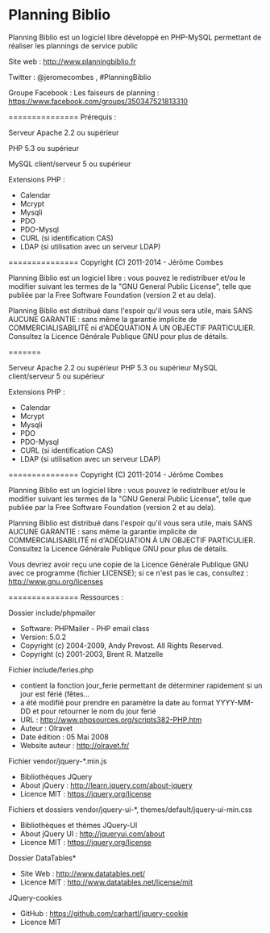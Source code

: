 Planning Biblio
===============

Planning Biblio est un logiciel libre développé en PHP-MySQL permettant de réaliser les plannings de service public


Site web : http://www.planningbiblio.fr

Twitter : @jeromecombes , #PlanningBiblio

Groupe Facebook : Les faiseurs de planning : https://www.facebook.com/groups/350347521813310

===============
Prérequis :

Serveur Apache 2.2 ou supérieur

PHP 5.3 ou supérieur

MySQL client/serveur 5 ou supérieur

Extensions PHP :
- Calendar
- Mcrypt
- Mysqli
- PDO
- PDO-Mysql
- CURL (si identification CAS)
- LDAP (si utilisation avec un serveur LDAP)

===============
Copyright (C) 2011-2014 - Jérôme Combes

Planning Biblio est un logiciel libre : vous pouvez le redistribuer et/ou le modifier
suivant les termes de la "GNU General Public License", telle que publiée par la 
Free Software Foundation (version 2 et au dela).

Planning Biblio est distribué dans l'espoir qu'il vous sera utile, mais SANS AUCUNE GARANTIE :
sans même la garantie implicite de COMMERCIALISABILITÉ ni d'ADÉQUATION À UN OBJECTIF PARTICULIER.
Consultez la Licence Générale Publique GNU pour plus de détails.

=======

Serveur Apache 2.2 ou supérieur
PHP 5.3 ou supérieur
MySQL client/serveur 5 ou supérieur

Extensions PHP :
- Calendar
- Mcrypt
- Mysqli
- PDO
- PDO-Mysql
- CURL (si identification CAS)
- LDAP (si utilisation avec un serveur LDAP)

===============
Copyright (C) 2011-2014 - Jérôme Combes

Planning Biblio est un logiciel libre : vous pouvez le redistribuer et/ou le modifier
suivant les termes de la "GNU General Public License", telle que publiée par la 
Free Software Foundation (version 2 et au dela).

Planning Biblio est distribué dans l'espoir qu'il vous sera utile, mais SANS AUCUNE GARANTIE :
sans même la garantie implicite de COMMERCIALISABILITÉ ni d'ADÉQUATION À UN OBJECTIF PARTICULIER.
Consultez la Licence Générale Publique GNU pour plus de détails.

Vous devriez avoir reçu une copie de la Licence Générale Publique GNU avec ce programme (fichier LICENSE); 
si ce n'est pas le cas, consultez : http://www.gnu.org/licenses

===============
Ressources :
 
Dossier include/phpmailer
 - Software: PHPMailer - PHP email class
 - Version: 5.0.2
 - Copyright (c) 2004-2009, Andy Prevost. All Rights Reserved.
 - Copyright (c) 2001-2003, Brent R. Matzelle

Fichier include/feries.php
 - contient la fonction jour_ferie permettant de déterminer rapidement si un jour est férié (fêtes...
 - a été modifié pour prendre en paramètre la date au format YYYY-MM-DD et pour retourner le nom du jour ferié
 - URL            : http://www.phpsources.org/scripts382-PHP.htm
 - Auteur         : Olravet
 - Date édition   : 05 Mai 2008
 - Website auteur : http://olravet.fr/

Fichier vendor/jquery-*.min.js
 - Bibliothèques JQuery
 - About jQuery : http://learn.jquery.com/about-jquery
 - Licence MIT : https://jquery.org/license

Fichiers et dossiers vendor/jquery-ui-*, themes/default/jquery-ui-min.css
 - Bibliothèques et thèmes JQuery-UI
 - About jQuery UI : http://jqueryui.com/about
 - Licence MIT : https://jquery.org/license

Dossier DataTables*
 - Site Web : http://www.datatables.net/
 - Licence MIT : http://www.datatables.net/license/mit

JQuery-cookies
 - GitHub : https://github.com/carhartl/jquery-cookie
 - Licence MIT